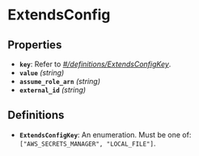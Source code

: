# ExtendsConfig

## Properties

- **`key`**: Refer to *[#/definitions/ExtendsConfigKey](#definitions/ExtendsConfigKey)*.
- **`value`** *(string)*
- **`assume_role_arn`** *(string)*
- **`external_id`** *(string)*
## Definitions

- <a id="definitions/ExtendsConfigKey"></a>**`ExtendsConfigKey`**: An enumeration. Must be one of: `["AWS_SECRETS_MANAGER", "LOCAL_FILE"]`.
